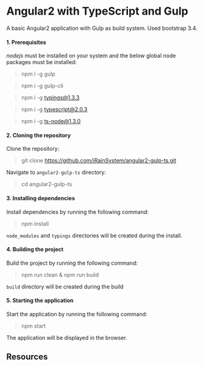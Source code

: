 Angular2 with TypeScript and Gulp
=================================

A basic Angular2 application with Gulp as build system.
Used bootstrap 3.4.

#### 1. Prerequisites

*nodejs* must be installed on your system and the below global node packages must be installed:

> npm i -g gulp

> npm i -g gulp-cli

> npm i -g typings@1.3.3

> npm i -g typescript@2.0.3

> npm i -g ts-node@1.3.0

#### 2. Cloning the repository

Clone the repository:

> git clone https://github.com/iRainSystem/angular2-gulp-ts.git

Navigate to `angular2-gulp-ts` directory:

> cd angular2-gulp-ts

#### 3. Installing dependencies

Install dependencies by running the following command:

> npm install

`node_modules` and `typings` directories will be created during the install.

#### 4. Building the project

Build the project by running the following command:

> npm run clean & npm run build

`build` directory will be created during the build

#### 5. Starting the application

Start the application by running the following command:

> npm start

The application will be displayed in the browser.

Resources
---------
